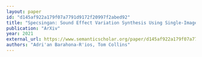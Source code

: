 ```yaml
---
layout: paper
id: "d145af922a179f07a7791d9172f20997f2abed92"
title: "Specsingan: Sound Effect Variation Synthesis Using Single-Image Gans"
publication: "ArXiv"
year: 2021
external_url: https://www.semanticscholar.org/paper/d145af922a179f07a7791d9172f20997f2abed92
authors: "Adri'an Barahona-R'ios, Tom Collins"
---
```

